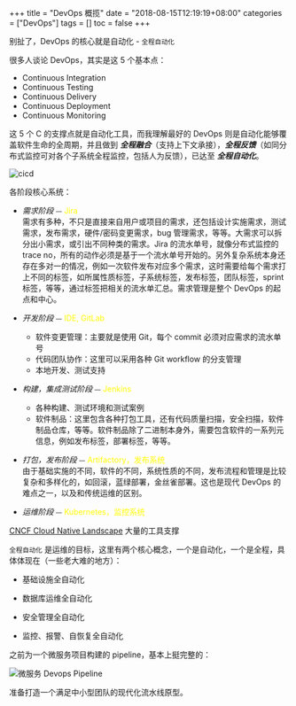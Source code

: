 +++
title = "DevOps  概揽"
date = "2018-08-15T12:19:19+08:00"
categories = ["DevOps"]
tags = []
toc = false
+++

别扯了，DevOps 的核心就是自动化 - `全程自动化`

<!--more-->

很多人谈论 DevOps，其实是这 5 个基本点：

-   Continuous Integration
-   Continuous Testing
-   Continuous Delivery
-   Continuous Deployment
-   Continuous Monitoring

这 5 个 C 的支撑点就是自动化工具，而我理解最好的 DevOps 则是自动化能够覆盖软件生命的全周期，并且做到 **_全程融合_**（支持上下文承接），_**全程反馈**_（如同分布式监控可对各个子系统全程监控，包括人为反馈），已达至 **_全程自动化_**。

![cicd](/images/devops/cicd.png)

各阶段核心系统：

-   _需求阶段_ ⏤ <font color="yellow">Jira</font>  
    需求有多种，不只是直接来自用户或项目的需求，还包括设计实施需求，测试需求，发布需求，硬件/密码变更需求，bug 管理需求，等等。大需求可以拆分出小需求，或引出不同种类的需求。Jira 的流水单号，就像分布式监控的 trace no，所有的动作必须是基于一个流水单号开始的。另外复杂系统本身还存在多对一的情况，例如一次软件发布对应多个需求，这时需要给每个需求打上不同的标签，如所属性质标签，子系统标签，发布标签，团队标签，sprint 标签，等等，通过标签把相关的流水单汇总。需求管理是整个 DevOps 的起点和中心。

-   _开发阶段_ ⏤ <font color="yellow">IDE, GitLab</font>

    -   软件变更管理：主要就是使用 Git，每个 commit 必须对应需求的流水单号
    -   代码团队协作：这里可以采用各种 Git workflow 的分支管理
    -   本地开发、测试支持

-   _构建，集成测试阶段_ ⏤ <font color="yellow">Jenkins</font>

    -   各种构建、测试环境和测试案例
    -   软件制品：这里包含各种打包工具，还有代码质量扫描，安全扫描，软件制品仓库，等等。软件制品除了二进制本身外，需要包含软件的一系列元信息，例如发布标签，部署标签，等等。

-   _打包，发布阶段_ ⏤ <font color="yellow">Artifactory，发布系统</font>  
    由于基础实施的不同，软件的不同，系统性质的不同，发布流程和管理是比较复杂和多样化的，如回滚，蓝绿部署，金丝雀部署。这也是现代 DevOps 的难点之一，以及和传统运维的区别。

-   _运维阶段_ ⏤ <font color="yellow">Kubernetes，监控系统</font>

[CNCF Cloud Native Landscape](https://landscape.cncf.io/) 大量的工具支撑

`全程自动化` 是运维的目标，这里有两个核心概念，一个是自动化，一个是全程，具体体现在（一些老大难的地方）：

-   基础设施全自动化

-   数据库运维全自动化

-   安全管理全自动化

-   监控、报警、自恢复全自动化

之前为一个微服务项目构建的 pipeline，基本上挺完整的：

![微服务 Devops Pipeline](/images/devops/devops-pipeline.jpg)

准备打造一个满足中小型团队的现代化流水线原型。
